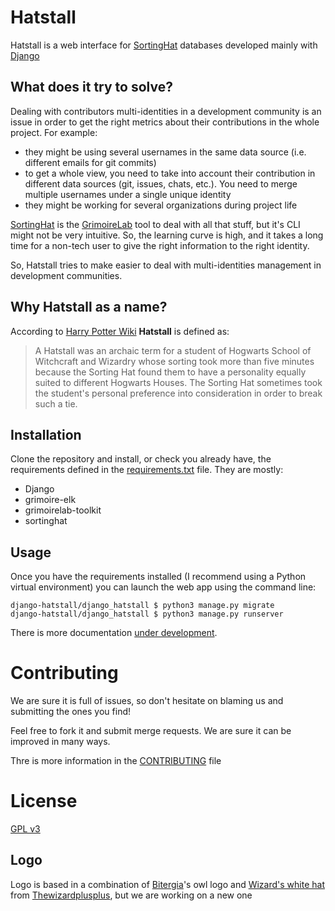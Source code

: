 # Hatstall

Hatstall is a web interface for [SortingHat](http://github.com/grimoirelab/sortinghat) databases developed mainly with [Django](https://www.djangoproject.com/)

## What does it try to solve?

Dealing with contributors multi-identities in a development community is an issue in order to get the right metrics about their contributions in the whole project. For example:
* they might be using several usernames in the same data source (i.e. different emails for git commits)
* to get a whole view, you need to take into account their contribution in different data sources (git, issues, chats, etc.). You need to merge multiple usernames under a single unique identity
* they might be working for several organizations during project life

[SortingHat](http://github.com/grimoirelab/sortinghat) is the [GrimoireLab](https://grimoirelab.github.io) tool to deal with all that stuff, but it's CLI might not be very intuitive. So, the learning curve is high, and it takes a long time for a non-tech user to give the right  information to the right identity.

So, Hatstall tries to make easier to deal with multi-identities management in development communities.

## Why Hatstall as a name?

According to [Harry Potter Wiki](http://harrypotter.wikia.com/wiki/Hatstall) **Hatstall** is defined as:

> A Hatstall was an archaic term for a student of Hogwarts School of Witchcraft and Wizardry whose sorting took more than five minutes because the Sorting Hat found them to have a personality equally suited to different Hogwarts Houses. The Sorting Hat sometimes took the student's personal preference into consideration in order to break such a tie.

## Installation

Clone the repository and install, or check you already have, the requirements defined in the [requirements.txt](requirements.txt) file. They are mostly:

* Django
* grimoire-elk
* grimoirelab-toolkit
* sortinghat

## Usage

Once you have the requirements installed (I recommend using a Python virtual environment) you can launch the web app using the command line:

```
django-hatstall/django_hatstall $ python3 manage.py migrate
django-hatstall/django_hatstall $ python3 manage.py runserver
```

There is more documentation [under development](docs/README.md).

# Contributing

We are sure it is full of issues, so don't hesitate on blaming us and submitting the ones you find!

Feel free to fork it and submit merge requests. We are sure it can be improved in many ways.

Thre is more information in the [CONTRIBUTING](CONTRIBUTING.md) file

# License

[GPL v3](LICENSE)

## Logo

Logo is based in a combination of [Bitergia](http://bitergia.com)'s owl logo and [Wizard's white hat](https://openclipart.org/detail/245968/wizards-white-hat) from [Thewizardplusplus](https://openclipart.org/user-detail/thewizardplusplus), but we are working on a new one
